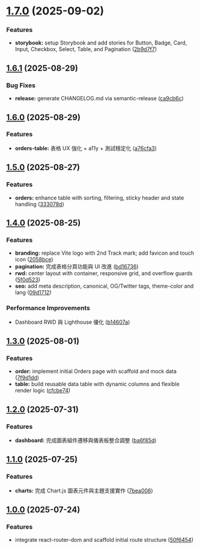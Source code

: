 # [1.7.0](https://github.com/jingyieva/2nd_track_dashboard/compare/v1.6.1...v1.7.0) (2025-09-02)


### Features

* **storybook:** setup Storybook and add stories for Button, Badge, Card, Input, Checkbox, Select, Table, and Pagination ([2b9d7f7](https://github.com/jingyieva/2nd_track_dashboard/commit/2b9d7f71bec3f103307ec75761fed545c0ec2aa0))

## [1.6.1](https://github.com/jingyieva/2nd_track_dashboard/compare/v1.6.0...v1.6.1) (2025-08-29)


### Bug Fixes

* **release:** generate CHANGELOG.md via semantic-release ([ca9cb6c](https://github.com/jingyieva/2nd_track_dashboard/commit/ca9cb6c7be802e4c7910b20d939ccfbd47d0c3aa))

## [1.6.0](https://github.com/jingyieva/2nd_track_dashboard/compare/v1.5.0...v1.6.0) (2025-08-29)

### Features

* **orders-table:** 表格 UX 強化 + a11y + 測試穩定化 ([a76cfa3](https://github.com/jingyieva/2nd_track_dashboard/commit/a76cfa316c58d3a22ff22ef8798d402fc22d5199))

## [1.5.0](https://github.com/jingyieva/2nd_track_dashboard/compare/v1.4.0...v1.5.0) (2025-08-27)

### Features

* **orders:** enhance table with sorting, filtering, sticky header and state handling ([333078d](https://github.com/jingyieva/2nd_track_dashboard/commit/333078dd7036c89bc8bb296a089dee5914fd12d6))

## [1.4.0](https://github.com/jingyieva/2nd_track_dashboard/compare/v1.3.0...v1.4.0) (2025-08-25)

### Features

* **branding:** replace Vite logo with 2nd Track mark; add favicon and touch icon ([2058bce](https://github.com/jingyieva/2nd_track_dashboard/commit/2058bce8893079af004396a57c5c751aae8c9760))
* **pagination:** 完成表格分頁功能與 UI 改進 ([bd16736](https://github.com/jingyieva/2nd_track_dashboard/commit/bd167366b1e1923392433c4f104995655f09f75d))
* **rwd:** center layout with container, responsive grid, and overflow guards ([5f0d523](https://github.com/jingyieva/2nd_track_dashboard/commit/5f0d5233b185d4f630c0da014d6ecc4b8a681896))
* **seo:** add meta description, canonical, OG/Twitter tags, theme-color and lang ([09d1712](https://github.com/jingyieva/2nd_track_dashboard/commit/09d1712146e2377fa7c211f1702c189f1f611b59))

### Performance Improvements

* Dashboard RWD 與 Lighthouse 優化 ([b14607a](https://github.com/jingyieva/2nd_track_dashboard/commit/b14607a3fdee766eef6034c2df322f7fb5f08b65))

## [1.3.0](https://github.com/jingyieva/2nd_track_dashboard/compare/v1.2.0...v1.3.0) (2025-08-01)

### Features

* **order:** implement initial Orders page with scaffold and mock data ([7f9d1dd](https://github.com/jingyieva/2nd_track_dashboard/commit/7f9d1dd115ec397b0dd68caa58b275807e20a131))
* **table:** build reusable data table with dynamic columns and flexible render logic ([cfcbe74](https://github.com/jingyieva/2nd_track_dashboard/commit/cfcbe742d3c773cab45af91fb0d21b3dfb148301))

## [1.2.0](https://github.com/jingyieva/2nd_track_dashboard/compare/v1.1.0...v1.2.0) (2025-07-31)

### Features

* **dashboard:** 完成圖表組件遷移與儀表板整合調整 ([ba6f85d](https://github.com/jingyieva/2nd_track_dashboard/commit/ba6f85d7adbdbf5776f455d0cb72d3beba052217))

## [1.1.0](https://github.com/jingyieva/2nd_track_dashboard/compare/v1.0.0...v1.1.0) (2025-07-25)

### Features

* **charts:** 完成 Chart.js 圖表元件與主題支援實作 ([7bea006](https://github.com/jingyieva/2nd_track_dashboard/commit/7bea0060e9e856f5c385dbe7ed82d5e601260ec8))

## [1.0.0](https://github.com/jingyieva/2nd_track_dashboard/compare/50f64548b0bb323b8a9990cebfe097908bdcd287...v1.0.0) (2025-07-24)

### Features

* integrate react-router-dom and scaffold initial route structure ([50f6454](https://github.com/jingyieva/2nd_track_dashboard/commit/50f64548b0bb323b8a9990cebfe097908bdcd287))
